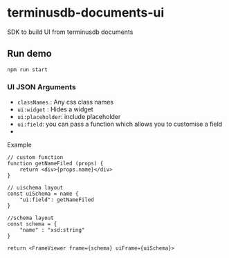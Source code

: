 # terminusdb-documents-ui
SDK to build UI from terminusdb documents

## Run demo
```npm run start```

### UI JSON Arguments
- ```classNames``` : Any css class names
- ```ui:widget```  : Hides a widget
- ```ui:placeholder```: include placeholder
- ```ui:field```: you can pass a function which allows you to customise a field
- 
Example
```
// custom function 
function getNameFiled (props) {
    return <div>{props.name}</div>
}

// uischema layout
const uiSchema = name {
    "ui:field": getNameFiled
}

//schema layout
const schema = {
    "name" : "xsd:string"
}

return <FrameViewer frame={schema} uiFrame={uiSchema}>
```

